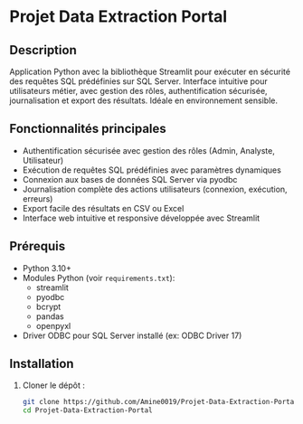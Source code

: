 # Projet Data Extraction Portal

## Description

Application Python avec la bibliothèque Streamlit pour exécuter en sécurité des requêtes SQL prédéfinies sur SQL Server. Interface intuitive pour utilisateurs métier, avec gestion des rôles, authentification sécurisée, journalisation et export des résultats. Idéale en environnement sensible.

## Fonctionnalités principales

- Authentification sécurisée avec gestion des rôles (Admin, Analyste, Utilisateur)
- Exécution de requêtes SQL prédéfinies avec paramètres dynamiques
- Connexion aux bases de données SQL Server via pyodbc
- Journalisation complète des actions utilisateurs (connexion, exécution, erreurs)
- Export facile des résultats en CSV ou Excel
- Interface web intuitive et responsive développée avec Streamlit

## Prérequis

- Python 3.10+
- Modules Python (voir `requirements.txt`):
  - streamlit
  - pyodbc
  - bcrypt
  - pandas
  - openpyxl
- Driver ODBC pour SQL Server installé (ex: ODBC Driver 17)

## Installation

1. Cloner le dépôt :
   ```bash
   git clone https://github.com/Amine0019/Projet-Data-Extraction-Portal.git
   cd Projet-Data-Extraction-Portal
